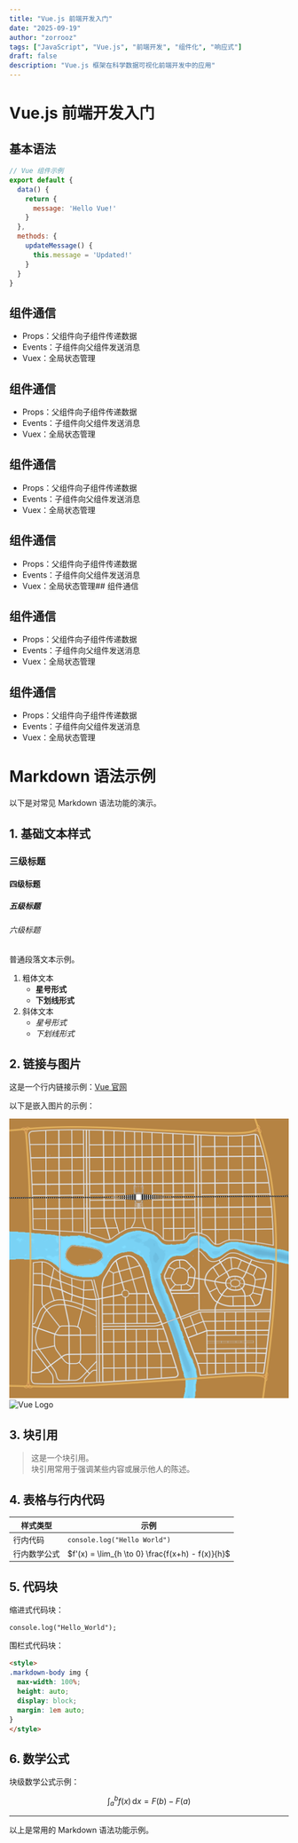 ```yaml
---
title: "Vue.js 前端开发入门"
date: "2025-09-19"
author: "zorrooz"
tags: ["JavaScript", "Vue.js", "前端开发", "组件化", "响应式"]
draft: false
description: "Vue.js 框架在科学数据可视化前端开发中的应用"
---
```


# Vue.js 前端开发入门

## 基本语法

```javascript
// Vue 组件示例
export default {
  data() {
    return {
      message: 'Hello Vue!'
    }
  },
  methods: {
    updateMessage() {
      this.message = 'Updated!'
    }
  }
}
```

## 组件通信

- Props：父组件向子组件传递数据
- Events：子组件向父组件发送消息
- Vuex：全局状态管理

## 组件通信

- Props：父组件向子组件传递数据
- Events：子组件向父组件发送消息
- Vuex：全局状态管理

## 组件通信

- Props：父组件向子组件传递数据
- Events：子组件向父组件发送消息
- Vuex：全局状态管理

## 组件通信

- Props：父组件向子组件传递数据
- Events：子组件向父组件发送消息
- Vuex：全局状态管理## 组件通信

## 组件通信

- Props：父组件向子组件传递数据
- Events：子组件向父组件发送消息
- Vuex：全局状态管理

## 组件通信

- Props：父组件向子组件传递数据
- Events：子组件向父组件发送消息
- Vuex：全局状态管理

# Markdown 语法示例

以下是对常见 Markdown 语法功能的演示。

## 1. 基础文本样式

### 三级标题

#### 四级标题

##### 五级标题

###### 六级标题

普通段落文本示例。

1. 粗体文本
    - **星号形式**
    - **下划线形式**
2. 斜体文本
    - *星号形式*
    - *下划线形式*

## 2. 链接与图片

这是一个行内链接示例：[Vue 官网](https://vuejs.org)

以下是嵌入图片的示例：

 ![city](./city.png)
![Vue Logo](https://vuejs.org/images/logo.png)

## 3. 块引用

> 这是一个块引用。  
> 块引用常用于强调某些内容或展示他人的陈述。

## 4. 表格与行内代码

| 样式类型          | 示例 |
| ----------------- | ---- |
| 行内代码          | `console.log("Hello World")` |
| 行内数学公式      | $f'(x) = \lim_{h \to 0} \frac{f(x+h) - f(x)}{h}$ |

## 5. 代码块

缩进式代码块：

    console.log("Hello_World");

围栏式代码块：

```html
<style>
.markdown-body img {
  max-width: 100%;
  height: auto;
  display: block;
  margin: 1em auto;
}
</style>
```

## 6. 数学公式

块级数学公式示例：

$$
\int_a^b f(x) \, \mathrm{d}x = F(b) - F(a)
$$

---
以上是常用的 Markdown 语法功能示例。
